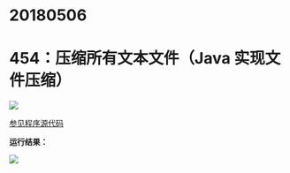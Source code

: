 # 20180506

# 454：压缩所有文本文件（Java 实现文件压缩）

<img src="http://image.renkaigis.com/keepcoding/2018050601.png">

<a href="https://github.com/renkaigis/KeepCoding/tree/master/2018/05/06" target="_blank">参见程序源代码</a>

**运行结果：**

<img src="http://image.renkaigis.com/keepcoding/2018050602.png">